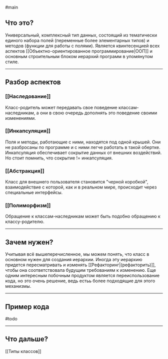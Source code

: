#main
## Что это?
Универсальный, комплексный тип данных, состоящий из тематически единого набора полей (переменные более элементарных типов) и методов (функции для работы с полями). Является квинтесенцией всех аспектов [[Объектно-ориентированное программирование|ООП]] и основным строительным блоком иерархий программ в упомянутом стиле.

---

## Разбор аспектов
### [[Наследование]]
Класс-родитель может передавать свое поведение классам-наследникам, а они в свою очередь дополнять это поведение своими изменениями.

### [[Инкапсуляция]]
Поля и методы, работающие с ними, находятся под одной крышей. Они не разбросаны по программе и с ними легче работать в такой обертке. Инкапсуляция обеспечивает сокрытие данных от внешних воздействий. Но стоит помнить, что сокрытие != инкапсуляция.

### [[Абстракция]]
Класс для внешнего пользователя становится "черной коробкой", взаимодействие с которой, как и в реальном мире, происходит через специальные интерфейсы.

### [[Полиморфизм]]
Обращение к классам-наследникам может быть подобно обращению к классу-родителю.

---

## Зачем нужен?
Учитывая всё вышеперечисленное, мы можем понять, что класс в основном нужен для создания иерархии. Иногда эту иерархию придется пересматривать и изменять [[Рефакторинг|(рефакторить)]], чтобы она соответствовала будущим требованиям к изменению.
Еще одним интересным побочным продуктом является переиспользование кода, но это очень решение, ведь естьь более подходящие для этого механизмы.

---

## Пример кода
#todo

---

## Что дальше?
[[Типы классов]]